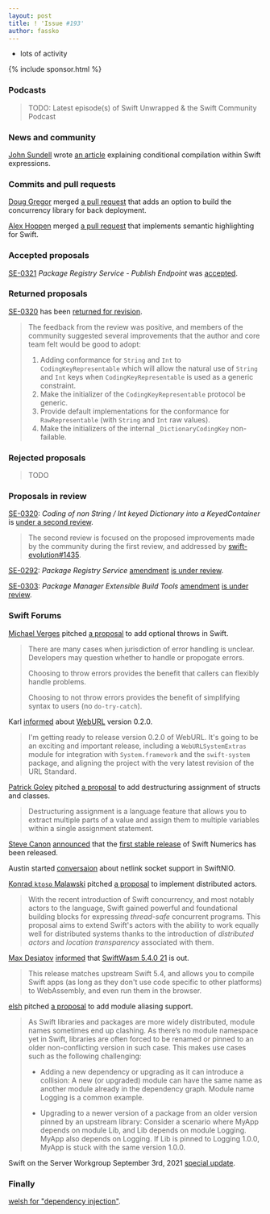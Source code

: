 ```yaml
---
layout: post
title: ! 'Issue #193'
author: fassko
---
```


* lots of activity

<!--excerpt-->

{% include sponsor.html %}

### Podcasts

> TODO: Latest episode(s) of Swift Unwrapped & the Swift Community Podcast

### News and community

[John Sundell](https://twitter.com/johnsundell) wrote [an article](https://www.swiftbysundell.com/articles/conditional-compilation-within-swift-expressions/) explaining conditional compilation within Swift expressions.

### Commits and pull requests

[Doug Gregor](https://twitter.com/dgregor79) merged [a pull request](https://github.com/apple/swift/pull/39051) that adds an option to build the concurrency library for back deployment.

[Alex Hoppen](https://github.com/ahoppen) merged [a pull request](https://github.com/apple/sourcekit-lsp/pull/414) that implements semantic highlighting for Swift.

### Accepted proposals

[SE-0321](https://github.com/apple/swift-evolution/blob/main/proposals/0321-package-registry-publish.md) *Package Registry Service - Publish Endpoint* was [accepted](https://forums.swift.org/t/accepted-se-0321-package-registry-service-publish-endpoint/51660).

### Returned proposals

[SE-0320](https://github.com/apple/swift-evolution/blob/main/proposals/0320-codingkeyrepresentable.md) has been [returned for revision](https://forums.swift.org/t/returned-for-revision-se-0320-coding-of-non-string-int-keyed-dictionary-into-a-keyedcontainer/51706).

> The feedback from the review was positive, and members of the community suggested several improvements that the author and core team felt would be good to adopt:
>
> 1.  Adding conformance for `String` and `Int` to `CodingKeyRepresentable` which will allow the natural use of `String` and `Int` keys when `CodingKeyRepresentable` is used as a generic constraint.
> 2.  Make the initializer of the `CodingKeyRepresentable` protocol be generic.
> 3.  Provide default implementations for the conformance for `RawRepresentable` (with `String` and `Int` raw values).
> 4.  Make the initializers of the internal `_DictionaryCodingKey` non-failable.

### Rejected proposals

> TODO

### Proposals in review

[SE-0320](https://github.com/apple/swift-evolution/blob/main/proposals/0320-codingkeyrepresentable.md): *Coding of non String / Int keyed Dictionary into a KeyedContainer* is [under a second review](https://forums.swift.org/t/se-0320-2nd-review-coding-of-non-string-int-keyed-dictionary-into-a-keyedcontainer/51710).

> The second review is focused on the proposed improvements made by the community during the first review, and addressed by [swift-evolution#1435](https://github.com/apple/swift-evolution/pull/1435).

[SE-0292](https://github.com/apple/swift-evolution/blob/main/proposals/0292-package-registry-service.md): *Package Registry Service* [amendment](https://github.com/apple/swift-evolution/pull/1410) [is under review](https://forums.swift.org/t/amendment-se-0292-package-registry-service/51663).

[SE-0303](https://github.com/apple/swift-evolution/blob/main/proposals/0303-swiftpm-extensible-build-tools.md): *Package Manager Extensible Build Tools* [amendment](https://github.com/apple/swift-evolution/pull/1434) [is under review](https://forums.swift.org/t/amendment-se-0303-package-manager-extensible-build-tools/51763).

### Swift Forums

[Michael Verges](https://github.com/maustinstar) pitched [a proposal](https://forums.swift.org/t/pitching-optional-throws-in-swift/51650) to add optional throws in Swift.

> There are many cases when jurisdiction of error handling is unclear. Developers may question whether to handle or propogate errors.
> 
> Choosing to throw errors provides the benefit that callers can flexibly handle problems.
> 
> Choosing to not throw errors provides the benefit of simplifying syntax to users (no `do-try-catch`).

Karl [informed](https://forums.swift.org/t/api-changes-for-0-2-0/51647) about [WebURL](https://karwa.github.io/swift-url/) version 0.2.0.

> I'm getting ready to release version 0.2.0 of WebURL. It's going to be an exciting and important release, including a `WebURLSystemExtras` module for integration with `System.framework` and the `swift-system` package, and aligning the project with the very latest revision of the URL Standard.

[Patrick Goley](https://forums.swift.org/u/patrickgoley) pitched [a proposal](https://forums.swift.org/t/pitch-destructuring-assignment-of-structs-and-classes/51593) to add destructuring assignment of structs and classes.

> Destructuring assignment is a language feature that allows you to extract multiple parts of a value and assign them to multiple variables within a single assignment statement.

[Steve Canon](https://twitter.com/stephentyrone) [announced](https://forums.swift.org/t/1-0-0-release-notes/51641) that the [first stable release](https://github.com/apple/swift-numerics/releases/tag/1.0.0) of Swift Numerics has been released.

Austin started [conversaion](https://forums.swift.org/t/netlink-socket-support-in-swiftnio/51651) about netlink socket support in SwiftNIO.

[Konrad `ktoso` Malawski](https://forums.swift.org/u/ktoso) pitched [a proposal](https://forums.swift.org/t/pitch-distributed-actors/51669) to implement distributed actors.

> With the recent introduction of Swift concurrency, and most notably actors to the language, Swift gained powerful and foundational building blocks for expressing _thread-safe_ concurrent programs. This proposal aims to extend Swift's actors with the ability to work equally well for distributed systems thanks to the introduction of _distributed actors_ and _location transparency_ associated with them.

[Max Desiatov](https://twitter.com/maxdesiatov) [informed](https://forums.swift.org/t/swiftwasm-5-4-0-has-been-released/51753) that [SwiftWasm 5.4.0 21](https://github.com/swiftwasm/swift/releases/tag/swift-wasm-5.4.0-RELEASE) is out.

> This release matches upstream Swift 5.4, and allows you to compile Swift apps (as long as they don't use code specific to other platforms) to WebAssembly, and even run them in the browser.

[elsh](https://forums.swift.org/u/elsh) pitched [a proposal](https://forums.swift.org/t/pitch-module-aliasing/51737) to add module aliasing support.

> As Swift libraries and packages are more widely distributed, module names sometimes end up clashing. As there’s no module namespace yet in Swift, libraries are often forced to be renamed or pinned to an older non-conflicting version in such case. This makes use cases such as the following challenging:
> 
> * Adding a new dependency or upgrading as it can introduce a collision: A new (or upgraded) module can have the same name as another module already in the dependency graph. Module name Logging is a common example.
> 
> * Upgrading to a newer version of a package from an older version pinned by an upstream library: Consider a scenario where MyApp depends on module Lib, and Lib depends on module Logging. MyApp also depends on Logging. If Lib is pinned to Logging 1.0.0, MyApp is stuck with the same version 1.0.0.

Swift on the Server Workgroup September 3rd, 2021 [special update](https://forums.swift.org/t/september-3rd-2021-special-update/51766).

### Finally

[welsh for "dependency injection"](https://twitter.com/jckarter/status/1433870421179334659).